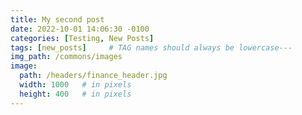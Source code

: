 ```yaml
---
title: My second post
date: 2022-10-01 14:06:30 -0100
categories: [Testing, New Posts]
tags: [new_posts]     # TAG names should always be lowercase---
img_path: /commons/images
image:
  path: /headers/finance_header.jpg
  width: 1000   # in pixels
  height: 400   # in pixels
---
```


